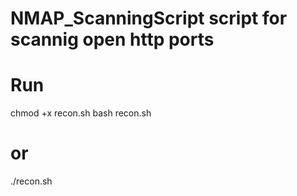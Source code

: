 # NMAP_ScanningScript script for scannig open http  ports
# Run
chmod +x recon.sh
bash recon.sh
# or
./recon.sh
